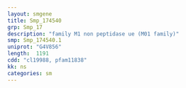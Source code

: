 ```yaml
---
layout: smgene
title: Smp_174540
grp: Smp_17
description: "family M1 non peptidase ue (M01 family)"
smp: Smp_174540.1
uniprot: "G4V856"
length:  1191
cdd: "cl19988, pfam11838"
kk: ns
categories: sm
---
```


